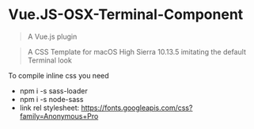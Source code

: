 # Vue.JS-OSX-Terminal-Component

> A Vue.js plugin

> A CSS Template for macOS High Sierra 10.13.5 imitating the default Terminal look


To compile inline css you need
* npm i -s sass-loader
* npm i -s node-sass
* link rel stylesheet: https://fonts.googleapis.com/css?family=Anonymous+Pro

